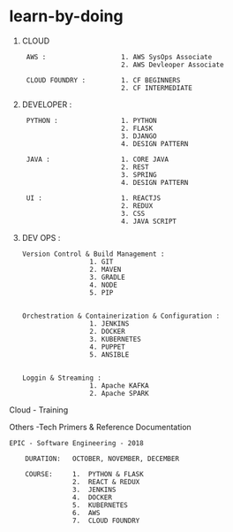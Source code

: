 # learn-by-doing


  1)   CLOUD 
  
            AWS :                   1. AWS SysOps Associate
                                    2. AWS Devleoper Associate
                                    
            CLOUD FOUNDRY :         1. CF BEGINNERS
                                    2. CF INTERMEDIATE 

  2)   DEVELOPER : 
          
            PYTHON :                1. PYTHON
                                    2. FLASK
                                    3. DJANGO  
                                    4. DESIGN PATTERN    
           
            JAVA :                  1. CORE JAVA 
                                    2. REST 
                                    3. SPRING  
                                    4. DESIGN PATTERN            
            
            UI :                    1. REACTJS 
                                    2. REDUX 
                                    3. CSS
                                    4. JAVA SCRIPT
      
  3)  DEV OPS  :
    
          Version Control & Build Management :
                           1. GIT
                           2. MAVEN
                           3. GRADLE
                           4. NODE
                           5. PIP
                           
         
          Orchestration & Containerization & Configuration :
                           1. JENKINS
                           2. DOCKER
                           3. KUBERNETES
                           4. PUPPET
                           5. ANSIBLE
                           
                                           
          Loggin & Streaming : 
                           1. Apache KAFKA
                           2. Apache SPARK
                                           
  
    
  Cloud - Training 
  
  Others -Tech Primers & Reference Documentation 
  
  
  `EPIC - Software Engineering - 2018` 
  
        DURATION:   OCTOBER, NOVEMBER, DECEMBER
        
        COURSE:     1.  PYTHON & FLASK 
                    2.  REACT & REDUX 
                    3.  JENKINS
                    4.  DOCKER
                    5.  KUBERNETES
                    6.  AWS 
                    7.  CLOUD FOUNDRY
                    
  
          